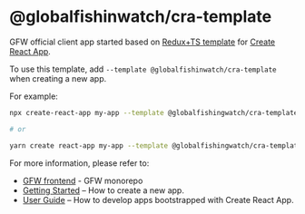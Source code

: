 # @globalfishinwatch/cra-template

GFW official client app started based on [Redux+TS template](https://github.com/reduxjs/cra-template-redux-typescript) for [Create React App](https://github.com/facebook/create-react-app).

To use this template, add `--template @globalfishinwatch/cra-template` when creating a new app.

For example:

```sh
npx create-react-app my-app --template @globalfishingwatch/cra-template

# or

yarn create react-app my-app --template @globalfishingwatch/cra-template
```

For more information, please refer to:

- [GFW frontend](https://github.com/GlobalFishingWatch/frontend) - GFW monorepo
- [Getting Started](https://create-react-app.dev/docs/getting-started) – How to create a new app.
- [User Guide](https://create-react-app.dev) – How to develop apps bootstrapped with Create React App.
